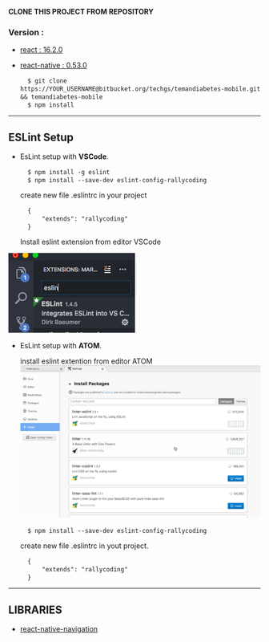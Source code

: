 **CLONE THIS PROJECT FROM REPOSITORY**

### Version :
* [react : 16.2.0 ](https://reactjs.org/)

* [react-native : 0.53.0](https://facebook.github.io/react-native/)

        $ git clone https://YOUR_USERNAME@bitbucket.org/techgs/temandiabetes-mobile.git && temandiabetes-mobile
        $ npm install

---

## ESLint Setup

* EsLint setup with **VSCode**.

        $ npm install -g eslint
        $ npm install --save-dev eslint-config-rallycoding

    create new file .eslintrc in your project
    
        {
            "extends": "rallycoding"
        }

    Install eslint extension from editor VSCode

![Scheme](./eslintVsCode.png)


* EsLint setup with **ATOM**.

    install eslint extention from editor ATOM
![Scheme](./eslintAtom.png)

        $ npm install --save-dev eslint-config-rallycoding 
    
    
    create new file .eslintrc in yout project.
    
        {
            "extends": "rallycoding"
        }

---

## LIBRARIES
* [react-native-navigation](https://wix.github.io/react-native-navigation/#/)